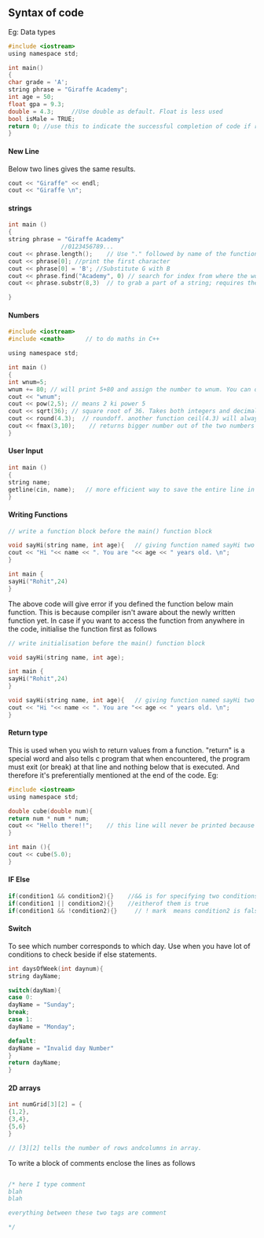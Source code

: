 ## Syntax of code

Eg: Data types

```c
#include <iostream>
using namespace std;

int main()
{
char grade = 'A';
string phrase = "Giraffe Academy";
int age = 50;
float gpa = 9.3;
double = 4.3;     //Use double as default. Float is less used
bool isMale = TRUE;
return 0; //use this to indicate the successful completion of code if running on commandline. Read more here: https://stackoverflow.com/questions/20919733/what-is-the-significance-of-return-0-in-c-and-c
}
```
#### New Line

Below two lines gives the same results.
```c
cout << "Giraffe" << endl;
cout << "Giraffe \n";
```

#### strings

```c
int main ()
{
string phrase = "Giraffe Academy"
               //0123456789...
cout << phrase.length();    // Use "." followed by name of the function (Length here)
cout << phrase[0]; //print the first character
cout << phrase[0] = 'B'; //Substitute G with B
cout << phrase.find("Academy", 0) // search for index from where the word accademy occurs (which returns 8 here). 0 represents to start the search from the 0th index (i.e. starting of the string)
cout << phrase.substr(8,3)  // to grab a part of a string; requires the index position (say 8 here) and length of the substring that needs to be extracted (3 characters here).

}
```

#### Numbers

```c
#include <iostream>
#include <cmath>      // to do maths in C++

using namespace std;

int main ()
{
int wnum=5;
wnum += 80; // will print 5+80 and assign the number to wnum. You can do *=, -=, /= etc.
cout << "wnum";
cout << pow(2,5); // means 2 ki power 5
cout << sqrt(36); // square root of 36. Takes both integers and decimals.
cout << round(4.3);  // roundoff. another function ceil(4.3) will always round-up towards higher number i.e. 5 and floor(4.3) will always round-up towards a lower number (4 here).
cout << fmax(3,10);    // returns bigger number out of the two numbers
}
```

#### User Input

```c
int main ()
{
string name;
getline(cin, name);   // more efficient way to save the entire line in form of strings in C++ from console
}
```
#### Writing Functions

```c
// write a function block before the main() function block

void sayHi(string name, int age){   // giving function named sayHi two parameters
cout << "Hi "<< name << ". You are "<< age << " years old. \n";
}

int main {
sayHi("Rohit",24)
}
```

The above code will give error if you defined the function below main function. This is because compiler isn't aware about the newly written function yet. In case if you want to access the function from anywhere in the code, initialise the function first as follows

```c
// write initialisation before the main() function block

void sayHi(string name, int age);

int main {
sayHi("Rohit",24)
}

void sayHi(string name, int age){   // giving function named sayHi two parameters
cout << "Hi "<< name << ". You are "<< age << " years old. \n";
}

```

#### Return type

This is used when you wish to return values from a function. "return" is a special word and also tells c program that when encountered, the program must exit (or break) at that line and nothing below that is executed. And therefore it's preferentially mentioned at the end of the code. Eg:


```c
#include <iostream>
using namespace std;

double cube(double num){
return num * num * num;
cout << "Hello there!!";    // this line will never be printed because the return was encountered above it. So the code terminates above.
}

int main (){
cout << cube(5.0);
}
```

#### IF Else

```c
if(condition1 && condition2){}    //&& is for specifying two conditions are met
if(condition1 || condition2){}    //eitherof them is true
if(condition1 && !condition2){}     // ! mark  means condition2 is false
```

#### Switch

To see which number corresponds to which day. Use when you have lot of conditions to check beside if else statements.

```c
int daysOfWeek(int daynum){
string dayName;

switch(dayNam){
case 0:
dayName = "Sunday";
break;
case 1:
dayName = "Monday";

default:
dayName = "Invalid day Number"
}
return dayName;
}
```

#### 2D arrays

```c
int numGrid[3][2] = {
{1,2},
{3,4},
{5,6}
}

// [3][2] tells the number of rows andcolumns in array.
```

To write a block of comments enclose the lines as follows

```c

/* here I type comment
blah
blah

everything between these two tags are comment

*/
```





